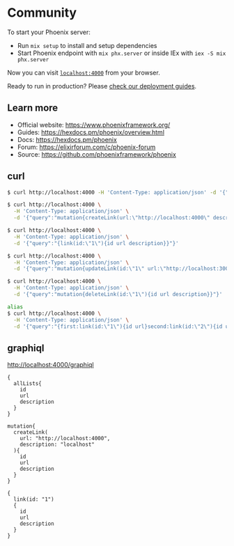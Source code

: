 # Community

To start your Phoenix server:

  * Run `mix setup` to install and setup dependencies
  * Start Phoenix endpoint with `mix phx.server` or inside IEx with `iex -S mix phx.server`

Now you can visit [`localhost:4000`](http://localhost:4000) from your browser.

Ready to run in production? Please [check our deployment guides](https://hexdocs.pm/phoenix/deployment.html).

## Learn more

  * Official website: https://www.phoenixframework.org/
  * Guides: https://hexdocs.pm/phoenix/overview.html
  * Docs: https://hexdocs.pm/phoenix
  * Forum: https://elixirforum.com/c/phoenix-forum
  * Source: https://github.com/phoenixframework/phoenix

## curl

```bash
$ curl http://localhost:4000 -H 'Content-Type: application/json' -d '{"query":"{allLists{id url description}}"}'

$ curl http://localhost:4000 \
  -H 'Content-Type: application/json' \
  -d '{"query":"mutation{createLink(url:\"http://localhost:4000\" description:\"localhost\"){id url description}}"}'

$ curl http://localhost:4000 \
  -H 'Content-Type: application/json' \
  -d '{"query":"{link(id:\"1\"){id url description}}"}'

$ curl http://localhost:4000 \
  -H 'Content-Type: application/json' \
  -d '{"query":"mutation{updateLink(id:\"1\" url:\"http://localhost:3000\" description:\"node.js server\"){id url description}}"}'

$ curl http://localhost:4000 \
  -H 'Content-Type: application/json' \
  -d '{"query":"mutation{deleteLink(id:\"1\"){id url description}}"}'

alias
$ curl http://localhost:4000 \
  -H 'Content-Type: application/json' \
  -d '{"query":"{first:link(id:\"1\"){id url}second:link(id:\"2\"){id url}}"}'
```

## graphiql

[http://localhost:4000/graphiql](http://localhost:4000/graphiql)

```
{
  allLists{
    id
    url
    description
  }
}
```

```
mutation{
  createLink(
    url: "http://localhost:4000",
    description: "localhost"
  ){
    id
    url
    description
  }
}
```

```
{
  link(id: "1")
  {
    id
    url
    description
  }
}